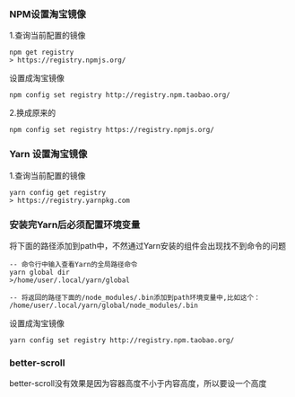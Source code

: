 ### NPM设置淘宝镜像
1.查询当前配置的镜像
```
npm get registry 
> https://registry.npmjs.org/
```
设置成淘宝镜像
```
npm config set registry http://registry.npm.taobao.org/
```
2.换成原来的
```
npm config set registry https://registry.npmjs.org/
```

### Yarn 设置淘宝镜像
1.查询当前配置的镜像
```
yarn config get registry
> https://registry.yarnpkg.com
```

### 安装完Yarn后必须配置环境变量
将下面的路径添加到path中，不然通过Yarn安装的组件会出现找不到命令的问题
```
-- 命令行中输入查看Yarn的全局路径命令
yarn global dir
>/home/user/.local/yarn/global

-- 将返回的路径下面的/node_modules/.bin添加到path环境变量中,比如这个：
/home/user/.local/yarn/global/node_modules/.bin
```

设置成淘宝镜像
```
yarn config set registry http://registry.npm.taobao.org/
```
### better-scroll
better-scroll没有效果是因为容器高度不小于内容高度，所以要设一个高度